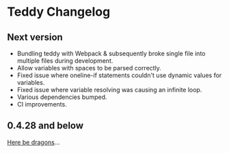 # Teddy Changelog

## Next version

- Bundling teddy with Webpack & subsequently broke single file into multiple files during development.
- Allow variables with spaces to be parsed correctly.
- Fixed issue where oneline-if statements couldn't use dynamic values for variables.
- Fixed issue where variable resolving was causing an infinite loop.
- Various dependencies bumped.
- CI improvements.

## 0.4.28 and below

[Here be dragons](https://en.wikipedia.org/wiki/Here_be_dragons)...
